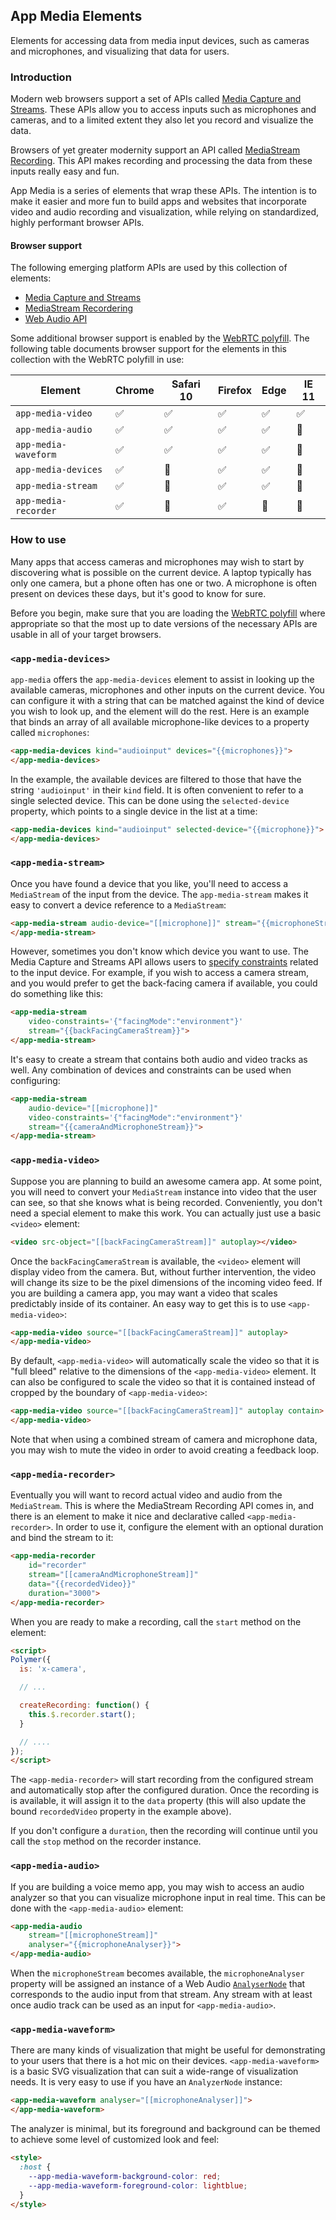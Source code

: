 ## App Media Elements

Elements for accessing data from media input devices, such as cameras and
microphones, and visualizing that data for users.

### Introduction

Modern web browsers support a set of APIs called
[Media Capture and Streams](https://www.w3.org/TR/mediacapture-streams/). These
APIs allow you to access inputs such as microphones and cameras, and to a
limited extent they also let you record and visualize the data.

Browsers of yet greater modernity support an API called
[MediaStream Recording](https://www.w3.org/TR/mediastream-recording/). This
API makes recording and processing the data from these inputs really easy and
fun.

App Media is a series of elements that wrap these APIs. The intention is to make
it easier and more fun to build apps and websites that incorporate video and
audio recording and visualization, while relying on standardized, highly
performant browser APIs.

#### Browser support

The following emerging platform APIs are used by this collection of elements:

 - [Media Capture and Streams](https://www.w3.org/TR/mediacapture-streams/)
 - [MediaStream Recordering](https://www.w3.org/TR/mediastream-recording/)
 - [Web Audio API](https://www.w3.org/TR/webaudio/)

Some additional browser support is enabled by the
[WebRTC polyfill](https://github.com/webrtc/adapter). The following
table documents browser support for the elements in this collection with the
WebRTC polyfill in use:

Element              | Chrome | Safari 10 | Firefox | Edge  | IE 11
---------------------|--------|-----------|---------|-------|------
`app-media-video`    |     ✅ |        ✅ |      ✅ |    ✅ |    ✅
`app-media-audio`    |     ✅ |        ✅ |      ✅ |    ✅ |    🚫
`app-media-waveform` |     ✅ |        ✅ |      ✅ |    ✅ |    🚫
`app-media-devices`  |     ✅ |        🚫 |      ✅ |    ✅ |    🚫
`app-media-stream`   |     ✅ |        🚫 |      ✅ |    ✅ |    🚫
`app-media-recorder` |     ✅ |        🚫 |      ✅ |    🚫 |    🚫

### How to use

Many apps that access cameras and microphones may wish to start by discovering
what is possible on the current device. A laptop typically has only one camera,
but a phone often has one or two. A microphone is often present on devices these
days, but it's good to know for sure.

Before you begin, make sure that you are loading the
[WebRTC polyfill](https://github.com/webrtc/adapter) where appropriate so that
the most up to date versions of the necessary APIs are usable in all of your
target browsers.

### `<app-media-devices>`

`app-media` offers the `app-media-devices` element to assist in looking up the
available cameras, microphones and other inputs on the current device. You can
configure it with a string that can be matched against the kind of device you
wish to look up, and the element will do the rest. Here is an example that
binds an array of all available microphone-like devices to a property called
`microphones`:

```html
<app-media-devices kind="audioinput" devices="{{microphones}}">
</app-media-devices>
```

In the example, the available devices are filtered to those that have the string
`'audioinput'` in their `kind` field. It is often convenient to refer to a
single selected device. This can be done using the `selected-device` property,
which points to a single device in the list at a time:

```html
<app-media-devices kind="audioinput" selected-device="{{microphone}}">
</app-media-devices>
```

### `<app-media-stream>`

Once you have found a device that you like, you'll need to access a
`MediaStream` of the input from the device. The `app-media-stream` makes it
easy to convert a device reference to a `MediaStream`:

```html
<app-media-stream audio-device="[[microphone]]" stream="{{microphoneStream}}">
</app-media-stream>
```

However, sometimes you don't know which device you want to use. The Media
Capture and Streams API allows users to
[specify constraints](https://w3c.github.io/mediacapture-main/#constrainable-properties)
related to the input device. For example, if you wish to access a camera stream,
and you would prefer to get the back-facing camera if available, you could do
something like this:

```html
<app-media-stream
    video-constraints='{"facingMode":"environment"}'
    stream="{{backFacingCameraStream}}">
</app-media-stream>
```

It's easy to create a stream that contains both audio and video tracks as well.
Any combination of devices and constraints can be used when configuring:

```html
<app-media-stream
    audio-device="[[microphone]]"
    video-constraints='{"facingMode":"environment"}'
    stream="{{cameraAndMicrophoneStream}}">
</app-media-stream>
```

### `<app-media-video>`

Suppose you are planning to build an awesome camera app. At some point, you will
need to convert your `MediaStream` instance into video that the user can see, so
that she knows what is being recorded. Conveniently, you don't need a special
element to make this work. You can actually just use a basic `<video>` element:

```html
<video src-object="[[backFacingCameraStream]]" autoplay></video>
```

Once the `backFacingCameraStream` is available, the `<video>` element will
display video from the camera. But, without further intervention, the video will
change its size to be the pixel dimensions of the incoming video feed. If you
are building a camera app, you may want a video that scales predictably inside
of its container. An easy way to get this is to use `<app-media-video>`:

```html
<app-media-video source="[[backFacingCameraStream]]" autoplay>
</app-media-video>
```

By default, `<app-media-video>` will automatically scale the video so that it
is "full bleed" relative to the dimensions of the `<app-media-video>` element.
It can also be configured to scale the video so that it is contained instead of
cropped by the boundary of `<app-media-video>`:

```html
<app-media-video source="[[backFacingCameraStream]]" autoplay contain>
</app-media-video>
```

Note that when using a combined stream of camera and microphone data, you may
wish to mute the video in order to avoid creating a feedback loop.

### `<app-media-recorder>`

Eventually you will want to record actual video and audio from the
`MediaStream`. This is where the MediaStream Recording API comes in, and there
is an element to make it nice and declarative called `<app-media-recorder>`.
In order to use it, configure the element with an optional duration and bind the
stream to it:

```html
<app-media-recorder
    id="recorder"
    stream="[[cameraAndMicrophoneStream]]"
    data="{{recordedVideo}}"
    duration="3000">
</app-media-recorder>
```

When you are ready to make a recording, call the `start` method on the element:

```html
<script>
Polymer({
  is: 'x-camera',

  // ...

  createRecording: function() {
    this.$.recorder.start();
  }

  // ....
});
</script>
```

The `<app-media-recorder>` will start recording from the configured stream and
automatically stop after the configured duration. Once the recording is
is available, it will assign it to the `data` property (this will also update
the bound `recordedVideo` property in the example above).

If you don't configure a `duration`, then the recording will continue until you
call the `stop` method on the recorder instance.

### `<app-media-audio>`

If you are building a voice memo app, you may wish to access an audio analyzer
so that you can visualize microphone input in real time. This can be done with
the `<app-media-audio>` element:

```html
<app-media-audio
    stream="[[microphoneStream]]"
    analyser="{{microphoneAnalyser}}">
</app-media-audio>
```

When the `microphoneStream` becomes available, the `microphoneAnalyser` property
will be assigned an instance of a Web Audio
[`AnalyserNode`](https://developer.mozilla.org/en-US/docs/Web/API/AnalyserNode)
that corresponds to the audio input from that stream. Any stream with at least
once audio track can be used as an input for `<app-media-audio>`.

### `<app-media-waveform>`

There are many kinds of visualization that might be useful for demonstrating to
your users that there is a hot mic on their devices. `<app-media-waveform>` is
a basic SVG visualization that can suit a wide-range of visualization needs. It
is very easy to use if you have an `AnalyzerNode` instance:

```html
<app-media-waveform analyser="[[microphoneAnalyser]]">
</app-media-waveform>
```

The analyzer is minimal, but its foreground and background can be themed to
achieve some level of customized look and feel:

```html
<style>
  :host {
    --app-media-waveform-background-color: red;
    --app-media-waveform-foreground-color: lightblue;
  }
</style>
```

